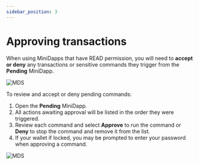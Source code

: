 ```yaml
---
sidebar_position: 3
---
```


# Approving transactions

When using MiniDapps that have READ permission, you will need to **accept or deny** any transactions or sensitive commands they trigger from the **Pending** MiniDapp.

![MDS](/img/runanode/mds_pendingicon.png#width10)

To review and accept or deny pending commands:

1. Open the **Pending** MiniDapp.
2. All actions awaiting approval will be listed in the order they were triggered.
3. Review each command and select **Approve** to run the command or **Deny** to stop the command and remove it from the list.
4. If your wallet if locked, you may be prompted to enter your password when approving a command.

![MDS](/img/runanode/mds_pending.png)


<!-- 
```
mds action:pending 
```
**Example: Sending a transaction from the Wallet**

```
mds action:pending
{
  "command":"mds",
  "params":{
    "action":"pending"
  },
  "status":true,
  "pending":false,
  "response":{
    "pending":[{
      "uid":"0x4D020F84762AAB4EF593B6E6DACE7064",    <--COPY THIS UID
      "minidapp":{
        "uid":"0xFE2750C4186CF82FB4E91D5FEA21839F",
        "conf":{
          "name":"Wallet",
          "icon":"minimaWallet.png",
          "version":"0.1.5",
          "description":"Official Minima Wallet",
          "browser":"internal",
          "permission":"read"
        }
      },
      "command":"send amount:1 address:MxG087TG0E8G7FN4SF8T22YTZ00Z8MHA8FF7ERZMWD4TWAK3Y07GGBG4PBGEG1U tokenid:0x00 burn:0"
    },
```

Copy the `uid` of the pending command, then **to accept/deny the command** write:
```
mds action:accept/deny uid:0x4D020F84762AAB4EF593B6E6DACE7064
```

Accepting the command will execute the command; denying will remove the pending command from the list and will not be executed. -->

